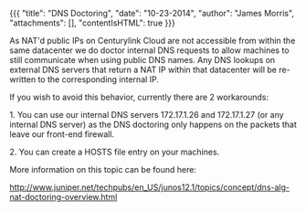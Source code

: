 {{{
  "title": "DNS Doctoring",
  "date": "10-23-2014",
  "author": "James Morris",
  "attachments": [],
  "contentIsHTML": true
}}}

<p>As NAT'd public IPs on Centurylink Cloud are not accessible from within the same datacenter we do doctor internal DNS requests to allow machines to still communicate when using public DNS names. Any DNS lookups on external DNS servers that return a NAT
  IP within that datacenter will be re-written to the corresponding internal IP.</p>

<p>If you wish to avoid this behavior, currently there are 2 workarounds:</p>
<p>1. You can use our internal DNS servers 172.17.1.26 and 172.17.1.27 (or any internal DNS server) as the DNS doctoring only happens on the packets that leave our front-end firewall.</p>
<p>2. You can create a HOSTS file entry on your machines.</p>


<p>More information on this topic can be found here:</p>
<p><a href="http://www.juniper.net/techpubs/en_US/junos12.1/topics/concept/dns-alg-nat-doctoring-overview.html">http://www.juniper.net/techpubs/en_US/junos12.1/topics/concept/dns-alg-nat-doctoring-overview.html</a>
</p>
